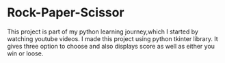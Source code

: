 # Rock-Paper-Scissor
This project is part of my python learning journey,which I started by watching youtube videos.
I made this project using python tkinter library.
It gives three option to choose and also displays score as well as either you win or loose.

